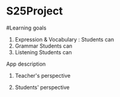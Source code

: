 # S25Project
#Learning goals
1. Expression & Vocabulary
   : Students can
2. Grammar
   Students can
3. Listening
   Students can

App description
1. Teacher's perspective

2. Students' perspective
